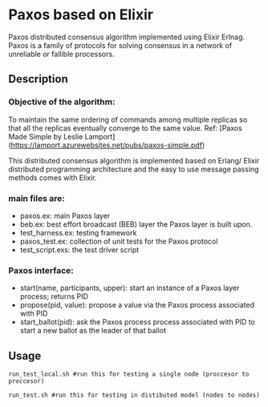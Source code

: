 # Paxos based on Elixir

Paxos distributed consensus algorithm implemented using Elixir Erlnag. Paxos is a family of protocols for solving consensus in a network of unreliable or fallible processors. 

## Description

### Objective of the algorithm:

To maintain the same ordering of commands among multiple replicas so that all the replicas eventually converge to the same value.
Ref: [Paxos Made Simple by Leslie Lamport] (https://lamport.azurewebsites.net/pubs/paxos-simple.pdf)

This distributed consensus algorithm is implemented based on Erlang/ Elixir distributed programming architecture and the easy to use message passing methods comes with Elixir. 

### main files are:

- paxos.ex: main Paxos layer
- beb.ex: best effort broadcast (BEB) layer the Paxos layer is built upon. 
- test_harness.ex: testing framework
- paxos_test.ex: collection of unit tests for the Paxos protocol
- test_script.exs: the test driver script

### Paxos interface:

- start(name, participants, upper): start an instance of a Paxos layer process; returns PID
- propose(pid, value): propose a value via the Paxos  process associated with PID
- start_ballot(pid): ask the Paxos process process associated with PID to start a new ballot as the leader of that ballot

## Usage

```Shell
run_test_local.sh #run this for testing a single node (proccesor to proccesor)

run_test.sh #run this for testing in distibuted model (nodes to nodes)
```




